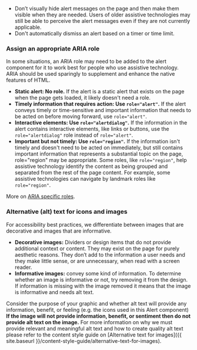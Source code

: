* Don’t visually hide alert messages on the page and then make them visible when they are needed. Users of older assistive technologies may still be able to perceive the alert messages even if they are not currently applicable.
* Don't automatically dismiss an alert based on a timer or time limit.

### Assign an appropriate ARIA role

In some situations, an ARIA role may need to be added to the alert component for it to work best for people who use assistive technology. ARIA should be used sparingly to supplement and enhance the native features of HTML.

* **Static alert: No role.**  If the alert is a static alert that exists on the page when the page gets loaded, it likely doesn't need a role.
* **Timely information that requires action: Use `role="alert"`.** If the alert conveys timely or time-sensitive and important information that needs to be acted on before moving forward, use `role="alert"`. 
* **Interactive elements: Use `role="alertdialog"`.** If the information in the alert contains interactive elements, like links or buttons, use the `role="alertdialog"` role instead of `role="alert"`.
* **Important but not timely: Use `role="region"`.** If the information isn't timely and doesn't need to be acted on immediately, but still contains important information that represents a substantial topic on the page, role="region" may be appropriate. Some roles, like `role="region"`, help assistive technology identify the content as being grouped and separated from the rest of the page content. For example, some assistive technologies can navigate by landmark roles like `role="region"`.

More on [ARIA specific roles](https://developer.mozilla.org/en-US/docs/Web/Accessibility/ARIA/ARIA_Techniques).

### Alternative (alt) text for icons and images

For accessibility best practices, we differentiate between images that are decorative and images that are informative.

* **Decorative images:** Dividers or design items that do not provide additional context or content. They may exist on the page for purely aesthetic reasons. They don’t add to the information a user needs and they make little sense, or are unnecessary, when read with a screen reader. 
* **Informative images:** convey some kind of information. To determine whether an image is informative or not, try removing it from the design. If information is missing with the image removed it means that the image is informative and needs alt text.

Consider the purpose of your graphic and whether alt text will provide any information, benefit, or feeling (e.g. the icons used in this Alert component) **If the image will not provide information, benefit, or sentiment then do not provide alt text on the image.** For more information on why we must provide relevant and meaningful alt text and how to create quality alt text please refer to the content style guide on [Alternative text for images]({{ site.baseurl }}/content-style-guide/alternative-text-for-images).
